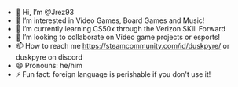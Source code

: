 - 👋 Hi, I’m @Jrez93
- 👀 I’m interested in Video Games, Board Games and Music!
- 🌱 I’m currently learning CS50x through the Verizon SKill Forward
- 💞️ I’m looking to collaborate on Video game projects or esports!
- 📫 How to reach me https://steamcommunity.com/id/duskpyre/ or duskpyre on discord
- 😄 Pronouns: he/him
- ⚡ Fun fact: foreign language is perishable if you don't use it!

<!---
Jrez93/Jrez93 is a ✨ special ✨ repository because its `README.md` (this file) appears on your GitHub profile.
You can click the Preview link to take a look at your changes.
--->
